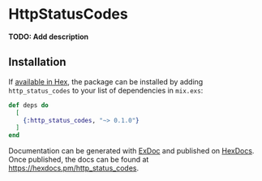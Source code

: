 # HttpStatusCodes

**TODO: Add description**

## Installation

If [available in Hex](https://hex.pm/docs/publish), the package can be installed
by adding `http_status_codes` to your list of dependencies in `mix.exs`:

```elixir
def deps do
  [
    {:http_status_codes, "~> 0.1.0"}
  ]
end
```

Documentation can be generated with [ExDoc](https://github.com/elixir-lang/ex_doc)
and published on [HexDocs](https://hexdocs.pm). Once published, the docs can
be found at <https://hexdocs.pm/http_status_codes>.

